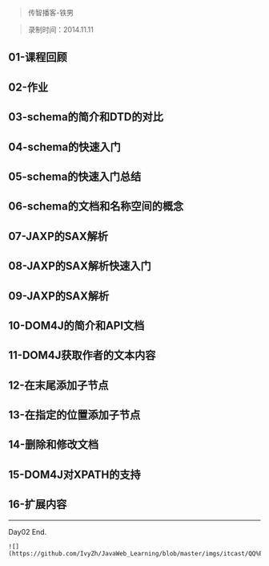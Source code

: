> 传智播客-铁男

> 录制时间：2014.11.11



## 01-课程回顾
## 02-作业
## 03-schema的简介和DTD的对比
## 04-schema的快速入门
## 05-schema的快速入门总结
## 06-schema的文档和名称空间的概念
## 07-JAXP的SAX解析
## 08-JAXP的SAX解析快速入门
## 09-JAXP的SAX解析
## 10-DOM4J的简介和API文档
## 11-DOM4J获取作者的文本内容
## 12-在末尾添加子节点
## 13-在指定的位置添加子节点
## 14-删除和修改文档
## 15-DOM4J对XPATH的支持
## 16-扩展内容

--------------

Day02 End.



	![](https://github.com/IvyZh/JavaWeb_Learning/blob/master/imgs/itcast/QQ%E6%88%AA%E5%9B%BE.png)